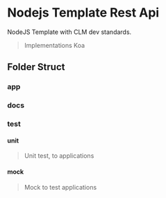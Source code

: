 # Nodejs Template Rest Api

NodeJS Template with CLM dev standards.

> Implementations Koa

## Folder Struct

### app
### docs
### test
#### unit

> Unit test, to applications

#### mock

> Mock to test applications

